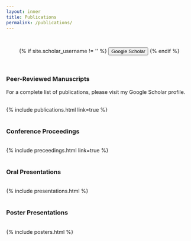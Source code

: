 ```yaml
---
layout: inner
title: Publications
permalink: /publications/
---
```


<br />
<div class="hero-buttons">

  <p style="text-align: center;">
    {% if site.scholar_username != '' %}
      <a href="https://scholar.google.com/citations?user=XR_SNYAAAAAJ&hl=en"><button class="btn btn-default btn-lg"><i class="fa fa-google fa-lg"></i>Google Scholar</button></a>
    {% endif %}
  </p>

</div>
<br />

### Peer-Reviewed Manuscripts

For a complete list of publications, please visit my Google Scholar profile. <br /><br />

{% include publications.html link=true %} <br /><br />

### Conference Proceedings
<br />
{% include preceedings.html link=true %} <br /><br />

### Oral Presentations 
<br />
{% include presentations.html %} <br /><br />


### Poster Presentations 
<br />
{% include posters.html %} <br /><br />



